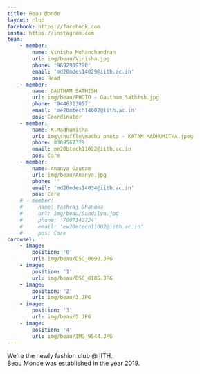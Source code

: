 ```yaml
---
title: Beau Monde
layout: club
facebook: https://facebook.com
insta: https://instagram.com
team:
    - member:
        name: Vinisha Mohanchandran
        url: img/beau/Vinisha.jpg
        phone: '9892909790'
        email: 'md20mdes14029@iith.ac.in'
        pos: Head
    - member:
        name: GAUTHAM SATHISH
        url: img/beau/PHOTO - Gautham Sathish.jpg
        phone: '9446323057'
        email: 'me20mtech14002@iith.ac.in'
        pos: Coordinator
    - member:
        name: K.Madhumitha	
        url: img\shuffle\madhu photo - KATAM MADHUMITHA.jpeg
        phone: 8309567379
        email: me20btech11022@iith.ac.in
        pos: Core
    - member:
        name: Ananya Gautam
        url: img/beau/Ananya.jpg
        phone: ''
        email: 'md20mdes14034@iith.ac.in'
        pos: Core
    # - member:
    #     name: Yashraj Dhanuka
    #     url: img/beau/Sandilya.jpg
    #     phone: '7007142724'
    #     email: 'ew20mtech11002@iith.ac.in'
    #     pos: Core
carousel:
    - image:
        position: '0'
        url: img/beau/DSC_0090.JPG
    - image: 
        position: '1'
        url: img/beau/DSC_0185.JPG
    - image:
        position: '2'
        url: img/beau/3.JPG
    - image: 
        position: '3'
        url: img/beau/5.JPG 
    - image:
        position: '4'
        url: img/beau/IMG_9544.JPG  
---
```


We're the newly fashion club @ IITH.   
Beau Monde was established in the year 2019.
